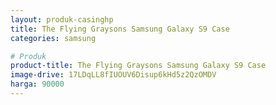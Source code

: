 ```yaml
---
layout: produk-casinghp
title: The Flying Graysons Samsung Galaxy S9 Case
categories: samsung

# Produk
product-title: The Flying Graysons Samsung Galaxy S9 Case
image-drive: 17LDqLL8fIUOUV6Disup6kHd5z2QzOMDV
harga: 90000
---
```

